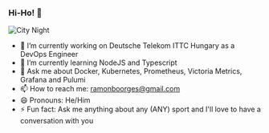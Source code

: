 ### Hi-Ho! 👋

![City Night](https://i.redd.it/suak2zhdt3n71.jpg)

- 🔭 I’m currently working on Deutsche Telekom ITTC Hungary as a DevOps Engineer
- 🌱 I’m currently learning NodeJS and Typescript
- 💬 Ask me about Docker, Kubernetes, Prometheus, Victoria Metrics, Grafana and Pulumi
- 📫 How to reach me: ramonboorges@gmail.com
- 😄 Pronouns: He/Him
- ⚡ Fun fact: Ask me anything about any (ANY) sport and I'll love to have a conversation with you
